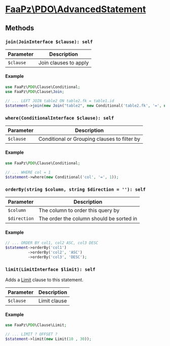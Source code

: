 # [FaaPz\PDO\AdvancedStatement](../src/AdvancedStatement.php)

## Methods

### `join(JoinInterface $clause): self`

Parameter    | Description
------------ | -----------------------------------------
`$clause`    | Join clauses to apply

#### Example

```php
use FaaPz\PDO\Clause\Conditional;
use FaaPz\PDO\Clause\Join;

// ... LEFT JOIN table2 ON table2.fk = table1.id
$statement->join(new Join("table2", new Conditional('table2.fk', '=', new Raw('table1.id'))), 'LEFT');
```

### `where(ConditionalInterface $clause): self`

Parameter    | Description
------------ | -----------------------------------------
`$clause`    | Conditional or Grouping clauses to filter by

#### Example

```php
use FaaPz\PDO\Clause\Conditional;

// ... WHERE col = 1
$statement->where(new Conditional('col', '=', 1));
```

### `orderBy(string $column, string $direction = ''): self`

Parameter    | Description
------------ | -----------------------------------------
`$column`    | The column to order this query by
`$direction` | The order the column should be sorted in

#### Example

```php
// ... ORDER BY col1, col2 ASC, col3 DESC
$statement->orderBy('col1')
          ->orderBy('col2', 'ASC')
          ->orderBy('col3', 'DESC');
```

### `limit(LimitInterface $limit): self`

Adds a [Limit](../Clause/Limit.md) clause to this statement.

Parameter    | Description
------------ | -----------------------------------------
`$clause`    |  Limit clause

#### Example

```php
use FaaPz\PDO\Clause\Limit;

// ... LIMIT ? OFFSET ?
$statement->limit(new Limit(10 , 30));
```
